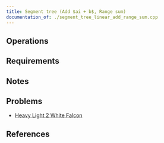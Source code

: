```yaml
---
title: Segment tree (Add $ai + b$, Range sum)
documentation_of: ./segment_tree_linear_add_range_sum.cpp
---
```


## Operations

## Requirements

## Notes

## Problems

- [Heavy Light 2 White Falcon](https://www.hackerrank.com/challenges/heavy-light-2-white-falcon/problem)

## References
